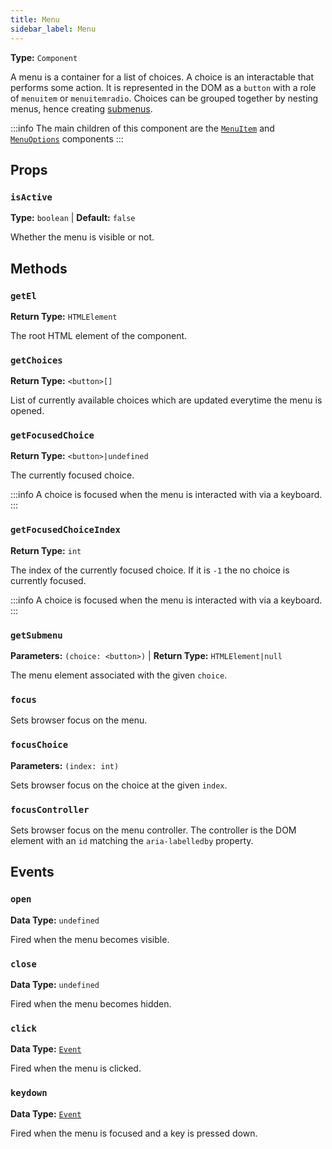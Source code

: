 ```yaml
---
title: Menu
sidebar_label: Menu
---
```


**Type:** `Component`

A menu is a container for a list of choices. A choice is an interactable that performs some action. 
It is represented in the DOM as a `button` with a role of `menuitem` or `menuitemradio`. Choices can 
be grouped together by nesting menus, hence creating [submenus](./submenu/submenu.md).

:::info
The main children of this component are the [`MenuItem`](./menu-item.md) and [`MenuOptions`](./menu-options.md) components
:::

## Props

### `isActive`

**Type:** `boolean` | **Default:** `false`

Whether the menu is visible or not.

## Methods

### `getEl`

**Return Type:** `HTMLElement`

The root HTML element of the component. 

### `getChoices`

**Return Type:** `<button>[]`

List of currently available choices which are updated everytime the menu is opened.

### `getFocusedChoice`

**Return Type:** `<button>|undefined`

The currently focused choice.

:::info
A choice is focused when the menu is interacted with via a keyboard.
:::

### `getFocusedChoiceIndex`

**Return Type:** `int`

The index of the currently focused choice. If it is `-1` the no choice is currently focused.

:::info
A choice is focused when the menu is interacted with via a keyboard.
:::

### `getSubmenu`

**Parameters:** `(choice: <button>)` | **Return Type:** `HTMLElement|null`

The menu element associated with the given `choice`.

### `focus`

Sets browser focus on the menu.

### `focusChoice`

**Parameters:** `(index: int)`

Sets browser focus on the choice at the given `index`.

### `focusController`

Sets browser focus on the menu controller. The controller is the DOM element with an `id` matching
the `aria-labelledby` property.

## Events

### `open`

**Data Type:** `undefined`

Fired when the menu becomes visible.

### `close`

**Data Type:** `undefined`

Fired when the menu becomes hidden.

### `click`

**Data Type:** [`Event`][mdn-event]

Fired when the menu is clicked.

[mdn-event]: https://developer.mozilla.org/en-US/docs/Web/API/Event

### `keydown`

**Data Type:** [`Event`][mdn-event]

Fired when the menu is focused and a key is pressed down.

